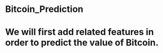 # Bitcoin_Prediction
# We will first add related features in order to predict the value of Bitcoin.
